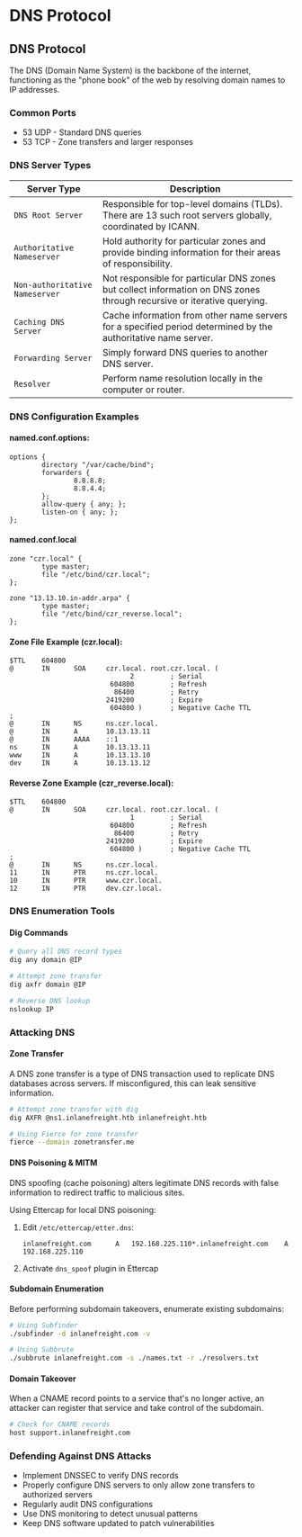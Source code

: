 # DNS Protocol

## DNS Protocol

The DNS (Domain Name System) is the backbone of the internet, functioning as the "phone book" of the web by resolving domain names to IP addresses.

### Common Ports

* 53 UDP - Standard DNS queries
* 53 TCP - Zone transfers and larger responses

### DNS Server Types

| **Server Type**                | **Description**                                                                                                        |
| ------------------------------ | ---------------------------------------------------------------------------------------------------------------------- |
| `DNS Root Server`              | Responsible for top-level domains (TLDs). There are 13 such root servers globally, coordinated by ICANN.               |
| `Authoritative Nameserver`     | Hold authority for particular zones and provide binding information for their areas of responsibility.                 |
| `Non-authoritative Nameserver` | Not responsible for particular DNS zones but collect information on DNS zones through recursive or iterative querying. |
| `Caching DNS Server`           | Cache information from other name servers for a specified period determined by the authoritative name server.          |
| `Forwarding Server`            | Simply forward DNS queries to another DNS server.                                                                      |
| `Resolver`                     | Perform name resolution locally in the computer or router.                                                             |

### DNS Configuration Examples

#### named.conf.options:

```
options {
        directory "/var/cache/bind";
        forwarders {
                8.8.8.8;
                8.8.4.4;
        };
        allow-query { any; };
        listen-on { any; };
};
```

#### named.conf.local

```
zone "czr.local" {
        type master;
        file "/etc/bind/czr.local";
};

zone "13.13.10.in-addr.arpa" {
        type master;
        file "/etc/bind/czr_reverse.local";
};
```

#### Zone File Example (czr.local):

```
$TTL    604800
@       IN      SOA     czr.local. root.czr.local. (
                              2         ; Serial
                         604800         ; Refresh
                          86400         ; Retry
                        2419200         ; Expire
                         604800 )       ; Negative Cache TTL
;
@       IN      NS      ns.czr.local.
@       IN      A       10.13.13.11
@       IN      AAAA    ::1
ns      IN      A       10.13.13.11
www     IN      A       10.13.13.10
dev     IN      A       10.13.13.12
```

#### Reverse Zone Example (czr\_reverse.local):

```
$TTL    604800
@       IN      SOA     czr.local. root.czr.local. (
                              1         ; Serial
                         604800         ; Refresh
                          86400         ; Retry
                        2419200         ; Expire
                         604800 )       ; Negative Cache TTL
;
@       IN      NS      ns.czr.local.
11      IN      PTR     ns.czr.local.
10      IN      PTR     www.czr.local.
12      IN      PTR     dev.czr.local.
```

### DNS Enumeration Tools

#### Dig Commands

```bash
# Query all DNS record types
dig any domain @IP

# Attempt zone transfer
dig axfr domain @IP

# Reverse DNS lookup
nslookup IP
```

### Attacking DNS

#### Zone Transfer

A DNS zone transfer is a type of DNS transaction used to replicate DNS databases across servers. If misconfigured, this can leak sensitive information.

```bash
# Attempt zone transfer with dig
dig AXFR @ns1.inlanefreight.htb inlanefreight.htb

# Using Fierce for zone transfer
fierce --domain zonetransfer.me
```

#### DNS Poisoning & MITM

DNS spoofing (cache poisoning) alters legitimate DNS records with false information to redirect traffic to malicious sites.

Using Ettercap for local DNS poisoning:

1.  Edit `/etc/ettercap/etter.dns`:

    ```
    inlanefreight.com      A   192.168.225.110*.inlanefreight.com    A   192.168.225.110
    ```
2. Activate `dns_spoof` plugin in Ettercap

#### Subdomain Enumeration

Before performing subdomain takeovers, enumerate existing subdomains:

```bash
# Using Subfinder
./subfinder -d inlanefreight.com -v

# Using Subbrute
./subbrute inlanefreight.com -s ./names.txt -r ./resolvers.txt
```

#### Domain Takeover

When a CNAME record points to a service that's no longer active, an attacker can register that service and take control of the subdomain.

```bash
# Check for CNAME records
host support.inlanefreight.com
```

### Defending Against DNS Attacks

* Implement DNSSEC to verify DNS records
* Properly configure DNS servers to only allow zone transfers to authorized servers
* Regularly audit DNS configurations
* Use DNS monitoring to detect unusual patterns
* Keep DNS software updated to patch vulnerabilities
